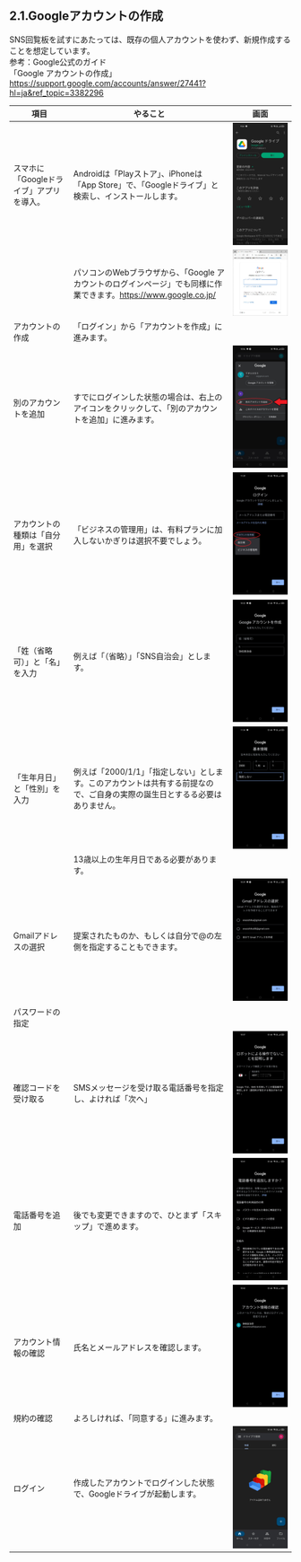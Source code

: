 ## 2.1.Googleアカウントの作成
SNS回覧板を試すにあたっては、既存の個人アカウントを使わず、新規作成することを想定しています。  
参考：Google公式のガイド  
「Google アカウントの作成」  
https://support.google.com/accounts/answer/27441?hl=ja&ref_topic=3382296

|項目|やること|画面|
|---|---|---|
|スマホに「Googleドライブ」アプリを導入。|Androidは「Playストア」、iPhoneは「App Store」で、「Googleドライブ」と検索し、インストールします。|<img src="images/2_1_images/2_1_01.jpg" alt="image">|
||パソコンのWebブラウザから、「Google アカウントのログインページ」でも同様に作業できます。https://www.google.co.jp/ |<img src="images/2_1_images/2_1_02.jpg" alt="image">|
|アカウントの作成|「ログイン」から「アカウントを作成」に進みます。||
|別のアカウントを追加|すでにログインした状態の場合は、右上のアイコンをクリックして、「別のアカウントを追加」に進みます。|<img src="images/2_1_images/2_1_04.jpg" alt="image">|
|アカウントの種類は「自分用」を選択|「ビジネスの管理用」は、有料プランに加入しないかぎりは選択不要でしょう。|<img src="images/2_1_images/2_1_05.jpg" alt="image">|
|「姓（省略可）」と「名」を入力|例えば「（省略）」「SNS自治会」とします。|<img src="images/2_1_images/2_1_06.jpg" alt="image">|
|「生年月日」と「性別」を入力|例えば「2000/1/1」「指定しない」とします。このアカウントは共有する前提なので、ご自身の実際の誕生日とするる必要はありません。|<img src="images/2_1_images/2_1_07.jpg" alt="image">|
||13歳以上の生年月日である必要があります。||
|Gmailアドレスの選択|提案されたものか、もしくは自分で@の左側を指定することもできます。|<img src="images/2_1_images/2_1_09.jpg" alt="image">|
|パスワードの指定|||
|確認コードを受け取る|SMSメッセージを受け取る電話番号を指定し、よければ「次へ」|<img src="images/2_1_images/2_1_11.jpg" alt="image">|
|電話番号を追加|後でも変更できますので、ひとまず「スキップ」で進めます。|<img src="images/2_1_images/2_1_12.jpg" alt="image">|
|アカウント情報の確認|氏名とメールアドレスを確認します。|<img src="images/2_1_images/2_1_13.jpg" alt="image">|
|規約の確認|よろしければ、「同意する」に進みます。||
|ログイン|作成したアカウントでログインした状態で、Googleドライブが起動します。|<img src="images/2_1_images/2_1_15.jpg" alt="image">|
